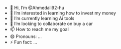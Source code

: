 - 👋 Hi, I’m @Ahmedali92-hu
- 👀 I’m interested in learning how to invest my money 
- 🌱 I’m currently learning Ai tools
- 💞️ I’m looking to collaborate on buy a car
- 📫 How to reach me my goal
- 😄 Pronouns: ...
- ⚡ Fun fact: ...

<!---
Ahmedali92-hu/Ahmedali92-hu is a ✨ special ✨ repository because its `README.md` (this file) appears on your GitHub profile.
You can click the Preview link to take a look at your changes.
--->
